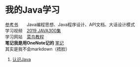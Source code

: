 # 我的Java学习

[参考书](https://github.com/He-xianj/Happy_Java/tree/master/%E5%8F%82%E8%80%83%E4%B9%A6)　　Java编程思想、Java程序设计、API文档、大话设计模式   
学习视频　[2019 JAVA300集](https://www.bilibili.com/video/BV1rJ411c7Ha/ "哔哩哔哩动画")  
学习网站　[菜鸟教程](https://www.runoob.com/java/java-tutorial.htmlps://www.bilibili.com/video/BV1rJ411c7Ha/)   
**笔记我是用OneNote记的** [笔记](https://onedrive.live.com/view.aspx?resid=B50C55D706FBC742%211803&id=documents "这是我的笔记链接")    
其实是我不会markdown（捂脸）    
1. [认识Java](https://github.com/He-xianj/Happy_Java/blob/master/src/com/frist_semester/_1/1.md "Java基础") 
